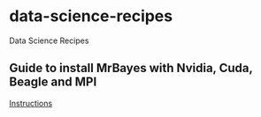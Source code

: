 # data-science-recipes
Data Science Recipes

## Guide to install MrBayes with Nvidia, Cuda, Beagle and MPI
[Instructions](https://github.com/jobdiogenes/data-science-recipes/blob/master/mrbayes/install-ubuntu-cuda-mpi.md)
